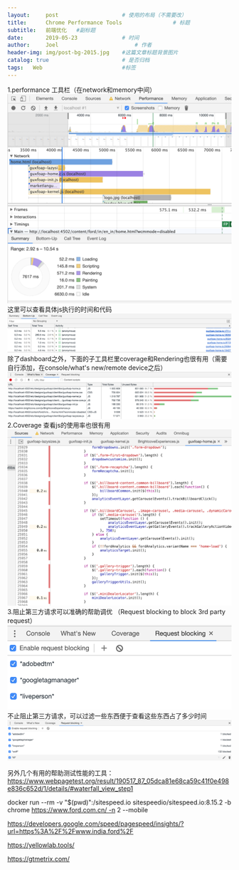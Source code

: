 ```yaml
---
layout:     post   				    # 使用的布局（不需要改）
title:      Chrome Performance Tools				# 标题 
subtitle:   前端优化   #副标题
date:       2019-05-23 				# 时间
author:     Joel 						# 作者
header-img: img/post-bg-2015.jpg 	#这篇文章标题背景图片
catalog: true 						# 是否归档
tags:	Web							#标签
---
```

1.performance 工具栏（在network和memory中间）<br>
<img src="https://github.com/JoelPub/joelpub.github.io/blob/master/img/blog/Screen Shot 2019-05-29 at 3.20.11 PM.png?raw=true" alt="image"><br>
这里可以查看具体js执行的时间和代码<br>
<img src="https://github.com/JoelPub/joelpub.github.io/blob/master/img/blog/Screen Shot 2019-05-29 at 3.49.29 PM.png?raw=true" alt="image"><br>
除了dashboard之外，下面的子工具栏里coverage和Rendering也很有用（需要自行添加，在console/what's new/remote device之后）<br>
<img src="https://github.com/JoelPub/joelpub.github.io/blob/master/img/blog/Screen Shot 2019-05-29 at 3.21.24 PM.png?raw=true" alt="image"><br>
2.Coverage 查看js的使用率也很有用<br>
<img src="https://github.com/JoelPub/joelpub.github.io/blob/master/img/blog/Screen Shot 2019-05-29 at 3.46.02 PM.png?raw=true" alt="image"><br>
3.阻止第三方请求可以准确的帮助调优 （Request blocking to block 3rd party request）<br>
<img src="https://github.com/JoelPub/joelpub.github.io/blob/master/img/blog/Screen Shot 2019-05-29 at 3.13.55 PM.png?raw=true" alt="image"><br>
不止阻止第三方请求，可以过滤一些东西便于查看这些东西占了多少时间<br>
<img src="https://github.com/JoelPub/joelpub.github.io/blob/master/img/blog/Screen Shot 2019-05-29 at 3.46.46 PM.png?raw=true" alt="image"><br>

另外几个有用的帮助测试性能的工具：
https://www.webpagetest.org/result/190517_87_05dca81e68ca59c41f0e498e836c652d/1/details/#waterfall_view_step1

docker run --rm -v "$(pwd)":/sitespeed.io sitespeedio/sitespeed.io:8.15.2 -b chrome https://www.ford.com.cn/ -n 2 --mobile

https://developers.google.com/speed/pagespeed/insights/?url=https%3A%2F%2Fwww.india.ford%2F

https://yellowlab.tools/

https://gtmetrix.com/
